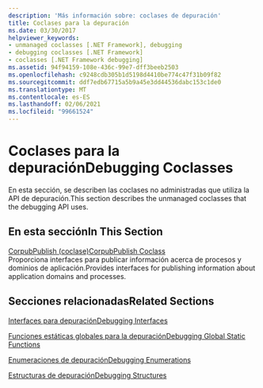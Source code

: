 ```yaml
---
description: 'Más información sobre: coclases de depuración'
title: Coclases para la depuración
ms.date: 03/30/2017
helpviewer_keywords:
- unmanaged coclasses [.NET Framework], debugging
- debugging coclasses [.NET Framework]
- coclasses [.NET Framework debugging]
ms.assetid: 94f94159-108e-436c-99e7-dff3beeb2503
ms.openlocfilehash: c9248cdb305b1d5198d4410be774c47f31b09f82
ms.sourcegitcommit: ddf7edb67715a5b9a45e3dd44536dabc153c1de0
ms.translationtype: MT
ms.contentlocale: es-ES
ms.lasthandoff: 02/06/2021
ms.locfileid: "99661524"
---
```

# <a name="debugging-coclasses"></a><span data-ttu-id="c5ac6-103">Coclases para la depuración</span><span class="sxs-lookup"><span data-stu-id="c5ac6-103">Debugging Coclasses</span></span>

<span data-ttu-id="c5ac6-104">En esta sección, se describen las coclases no administradas que utiliza la API de depuración.</span><span class="sxs-lookup"><span data-stu-id="c5ac6-104">This section describes the unmanaged coclasses that the debugging API uses.</span></span>  
  
## <a name="in-this-section"></a><span data-ttu-id="c5ac6-105">En esta sección</span><span class="sxs-lookup"><span data-stu-id="c5ac6-105">In This Section</span></span>  

 [<span data-ttu-id="c5ac6-106">CorpubPublish (coclase)</span><span class="sxs-lookup"><span data-stu-id="c5ac6-106">CorpubPublish Coclass</span></span>](corpubpublish-coclass.md)  
 <span data-ttu-id="c5ac6-107">Proporciona interfaces para publicar información acerca de procesos y dominios de aplicación.</span><span class="sxs-lookup"><span data-stu-id="c5ac6-107">Provides interfaces for publishing information about application domains and processes.</span></span>  
  
## <a name="related-sections"></a><span data-ttu-id="c5ac6-108">Secciones relacionadas</span><span class="sxs-lookup"><span data-stu-id="c5ac6-108">Related Sections</span></span>  

 [<span data-ttu-id="c5ac6-109">Interfaces para depuración</span><span class="sxs-lookup"><span data-stu-id="c5ac6-109">Debugging Interfaces</span></span>](debugging-interfaces.md)  
  
 [<span data-ttu-id="c5ac6-110">Funciones estáticas globales para la depuración</span><span class="sxs-lookup"><span data-stu-id="c5ac6-110">Debugging Global Static Functions</span></span>](debugging-global-static-functions.md)  
  
 [<span data-ttu-id="c5ac6-111">Enumeraciones de depuración</span><span class="sxs-lookup"><span data-stu-id="c5ac6-111">Debugging Enumerations</span></span>](debugging-enumerations.md)  
  
 [<span data-ttu-id="c5ac6-112">Estructuras de depuración</span><span class="sxs-lookup"><span data-stu-id="c5ac6-112">Debugging Structures</span></span>](debugging-structures.md)
